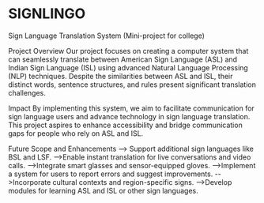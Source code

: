 # SIGNLINGO
Sign Language Translation System (Mini-project for college)

Project Overview
Our project focuses on creating a computer system that can seamlessly translate between American Sign Language (ASL) and Indian Sign Language (ISL) using advanced Natural Language Processing (NLP) techniques. Despite the similarities between ASL and ISL, their distinct words, sentence structures, and rules present significant translation challenges.
    
Impact
By implementing this system, we aim to facilitate communication for sign language users and advance technology in sign language translation. This project aspires to enhance accessibility and bridge communication gaps for people who rely on ASL and ISL.

Future Scope and Enhancements
    --> Support additional sign languages like BSL and LSF.
    -->Enable instant translation for live conversations and video calls.
    -->Integrate smart glasses and sensor-equipped gloves.
    -->Implement a system for users to report errors and suggest improvements.
    -->Incorporate cultural contexts and region-specific signs.
    -->Develop modules for learning ASL and ISL or other sign languages.
